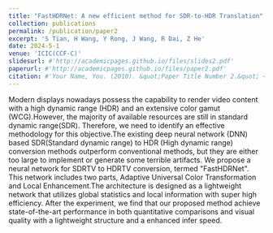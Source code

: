 ```yaml
---
title: "FastHDRNet: A new efficient method for SDR-to-HDR Translation"
collection: publications
permalink: /publication/paper2
excerpt: 'S Tian, H Wang, Y Rong, J Wang, R Dai, Z He'
date: 2024-5-1
venue: 'ICIC(CCF-C)'
slidesurl: #'http://academicpages.github.io/files/slides2.pdf'
paperurl: #'http://academicpages.github.io/files/paper2.pdf'
citation: #'Your Name, You. (2010). &quot;Paper Title Number 2.&quot; <i>Journal 1</i>. 1(2).'
---
```


Modern displays nowadays possess the capability to render video content with a high dynamic range (HDR) and an extensive color gamut (WCG).However, the majority of available resources are still in standard dynamic range(SDR). Therefore, we need to identify an effective methodology for this objective.The existing deep neural network (DNN) based SDR(Standard dynamic range) to HDR (High dynamic range) conversion methods outperform conventional methods, but they are either too large to implement or generate some terrible artifacts. We propose a neural network for SDRTV to HDRTV conversion, termed "FastHDRNet". This network includes two parts, Adaptive Universal Color Transformation and Local Enhancement.The architecture is designed as a lightweight network that utilizes global statistics and local information with super high efficiency. After the experiment, we find that our proposed method achieve state-of-the-art performance in both quantitative comparisons and visual quality with a lightweight structure and a enhanced infer speed.